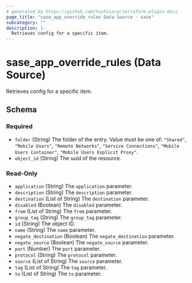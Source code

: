 ```yaml
---
# generated by https://github.com/hashicorp/terraform-plugin-docs
page_title: "sase_app_override_rules Data Source - sase"
subcategory: ""
description: |-
  Retrieves config for a specific item.
---
```


# sase_app_override_rules (Data Source)

Retrieves config for a specific item.



<!-- schema generated by tfplugindocs -->
## Schema

### Required

- `folder` (String) The folder of the entry. Value must be one of: `"Shared"`, `"Mobile Users"`, `"Remote Networks"`, `"Service Connections"`, `"Mobile Users Container"`, `"Mobile Users Explicit Proxy"`.
- `object_id` (String) The uuid of the resource.

### Read-Only

- `application` (String) The `application` parameter.
- `description` (String) The `description` parameter.
- `destination` (List of String) The `destination` parameter.
- `disabled` (Boolean) The `disabled` parameter.
- `from` (List of String) The `from` parameter.
- `group_tag` (String) The `group_tag` parameter.
- `id` (String) The object ID.
- `name` (String) The `name` parameter.
- `negate_destination` (Boolean) The `negate_destination` parameter.
- `negate_source` (Boolean) The `negate_source` parameter.
- `port` (Number) The `port` parameter.
- `protocol` (String) The `protocol` parameter.
- `source` (List of String) The `source` parameter.
- `tag` (List of String) The `tag` parameter.
- `to` (List of String) The `to` parameter.


